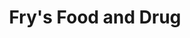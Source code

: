 ---
title: "Fry's Food and Drug"
url: /phoenix/frys-food-and-drug-east-jefferson-street/
shop: Supermarkt
---